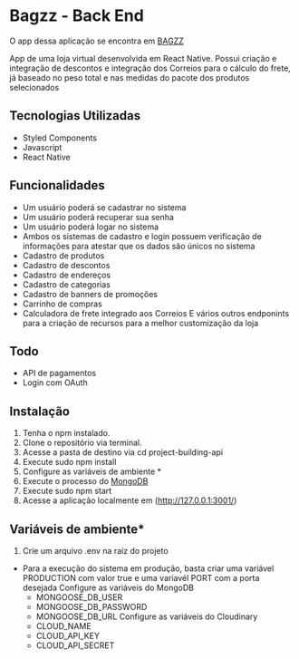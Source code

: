 # Bagzz - Back End

O app dessa aplicação se encontra em [BAGZZ](https://github.com/gabrielsxp/bagzz)

App de uma loja virtual desenvolvida em React Native. Possui criação e integração de descontos e integração dos Correios para o cálculo do frete, já baseado no peso total e nas medidas do pacote dos produtos selecionados

## Tecnologias Utilizadas
- Styled Components
- Javascript
- React Native

## Funcionalidades
- Um usuário poderá se cadastrar no sistema
- Um usuário poderá recuperar sua senha
- Um usuário poderá logar no sistema
- Ambos os sistemas de cadastro e login possuem verificação de informações para atestar que os dados são únicos no sistema
- Cadastro de produtos
- Cadastro de descontos
- Cadastro de endereços
- Cadastro de categorias
- Cadastro de banners de promoções
- Carrinho de compras
- Calculadora de frete integrado aos Correios
E vários outros endponints para a criação de recursos para a melhor customização da loja

## Todo
- API de pagamentos 
- Login com OAuth

## Instalação
1. Tenha o npm instalado.
2. Clone o repositório via terminal.
3. Acesse a pasta de destino via cd project-building-api
4. Execute sudo npm install
5. Configure as variáveis de ambiente *
6. Execute o processo do [MongoDB](https://docs.mongodb.com/manual/)
7. Execute sudo npm start 
8. Acesse a aplicação localmente em (http://127.0.0.1:3001/)

## Variáveis de ambiente*
1. Crie um arquivo .env na raíz do projeto
- Para a execução do sistema em produção, basta criar uma variável PRODUCTION com valor true e uma variavél PORT com a porta desejada
   Configure as variáveis do MongoDB
  - MONGOOSE_DB_USER
  - MONGOOSE_DB_PASSWORD
  - MONGOOSE_DB_URL
   Configure as variáveis do Cloudinary
  - CLOUD_NAME
  - CLOUD_API_KEY
  - CLOUD_API_SECRET
